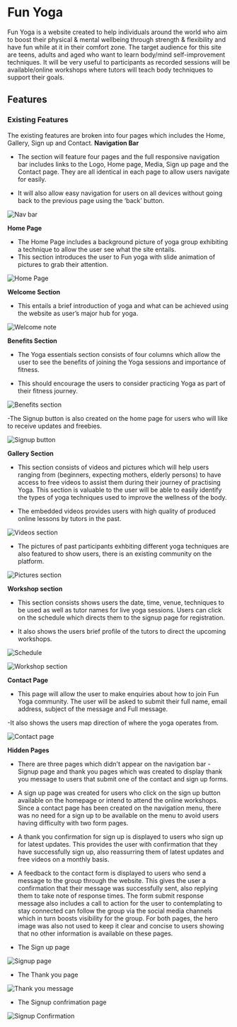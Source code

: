 # Fun Yoga
Fun Yoga is a website created to help individuals around the world who aim to boost their physical & mental wellbeing through strength & flexibility and have fun while at it in their comfort zone. The target audience for this site are teens, adults and aged who want to learn body/mind self-improvement techniques.
It will be very useful to participants as recorded sessions will be available/online workshops where tutors will teach body techniques to support their goals.

## Features

### Existing Features

The existing features are broken into four pages which includes the Home, Gallery, Sign up and Contact.
 __Navigation Bar__

- The section will feature four pages and the full responsive navigation bar includes links to the Logo, Home page, Media, Sign up page and the Contact page. They are all identical in each page to allow users navigate for easily.

- It will also allow easy navigation for users on all devices without going back to the previous page using the ‘back’ button.

![Nav bar](https://github.com/RH-devs/YOGA-PROJECT/blob/main/assets/images/navbar.PNG)


__Home Page__

- The Home Page includes a background picture of yoga group exhibiting a technique to allow the user see what the site entails.
- This section introduces the user to Fun yoga with slide animation of pictures to grab their attention.

![Home Page](https://github.com/RH-devs/YOGA-PROJECT/blob/main/assets/images/funyoga-homepgae.PNG)

__Welcome Section__

- This entails a brief introduction of yoga and what can be achieved using the website as user’s major hub for yoga.

![Welcome note](https://github.com/RH-devs/YOGA-PROJECT/blob/main/assets/images/welcomenote.PNG)

__Benefits Section__

- The Yoga essentials section consists of four columns which allow the user to see the benefits of joining the Yoga sessions and importance of fitness.

- This should encourage the users to consider practicing Yoga as part of their fitness journey.

![Benefits section](https://github.com/RH-devs/YOGA-PROJECT/blob/main/assets/images/yogabenefits.PNG)

-The Signup button is also created on the home page for users who will like to receive updates and freebies.

![Signup button](https://github.com/RH-devs/YOGA-PROJECT/blob/main/assets/images/signupbutton.PNG)

__Gallery Section__

- This section consists of videos and pictures which will help users ranging from (beginners, expecting mothers, elderly persons) to have access to free videos to assist them during their journey of practising Yoga. This section is valuable to the user will be able to easily identify the types of yoga techniques used to improve the wellness of the body.

- The embedded videos provides users with high quality of produced online lessons by tutors in the past.

![Videos section](https://github.com/RH-devs/YOGA-PROJECT/blob/main/assets/images/yogavideos.PNG)

- The pictures of past participants exhbiting different yoga techniques are also featured to show users, there is an existing community on the platform.

![Pictures section](https://github.com/RH-devs/YOGA-PROJECT/blob/main/assets/images/yoga-gallery-section.PNG)

__Workshop section__

- This section consists shows users the date, time, venue, techniques to be used as well as tutor names for live yoga sessions. Users can click on the schedule which directs them to the signup page for registration.

- It also shows the users brief profile of the tutors to direct the upcoming workshops.

![Schedule](https://github.com/RH-devs/YOGA-PROJECT/blob/main/assets/images/yoga-wrkshp-times.PNG)

![Workshop section](https://github.com/RH-devs/YOGA-PROJECT/blob/main/assets/images/yoga-onlinetutors.PNG)

__Contact Page__

- This page will allow the user to make enquiries about how to join Fun Yoga community. The user will be asked to submit their full name, email address, subject of the message and Full message.

-It also shows the users map direction of where the yoga operates from.

![Contact page](https://github.com/RH-devs/YOGA-PROJECT/blob/main/assets/images/yogacontactpage.PNG)


__Hidden Pages__

- There are three pages which didn't appear on the navigation bar -Signup page and thank you pages which was created to display thank you message to users that submit one of the contact and sign up forms.

- A sign up page was created for users who click on the sign up button available on the homepage or intend to attend the online workshops. Since a contact page has been created on the navigation menu, there was no need for a sign up to be available on the menu to avoid users having difficulty with two form pages.

- A thank you confirmation for sign up is displayed to users who sign up for latest updates. This provides the user with confirmation that they have successfully sign up, also reassurring them of latest updates and free videos on a monthly basis.

- A feedback to the contact form is displayed to users who send a message to the group through the website. This gives the user a confirmation that their message was successfully sent, also replying them to take note of response times.
The form submit response message also includes a call to action for the user to contemplating to stay connected can follow the group via the social media channels which in turn boosts visibility for the group.
For both pages, the hero image was also not used to keep it clear and concise to users showing that no other information is available on these pages.

- The Sign up page

![Signup page](https://github.com/RH-devs/YOGA-PROJECT/blob/main/assets/images/signuppage.PNG)

- The Thank you page

![Thank you message](https://github.com/RH-devs/YOGA-PROJECT/blob/main/assets/images/thankyoupage.PNG)

- The Signup confrimation page

![Signup Confirmation](https://github.com/RH-devs/YOGA-PROJECT/blob/main/assets/images/signupconfirmation.PNG)











